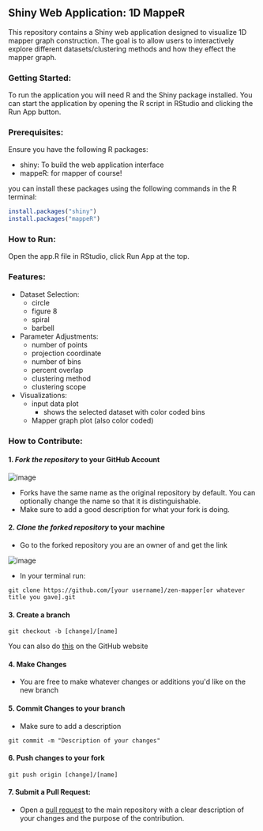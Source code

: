 ## Shiny Web Application: 1D MappeR

This repository contains a Shiny web application designed to visualize 1D mapper graph construction. The goal is to allow users to interactively explore different datasets/clustering methods and how they effect the mapper graph.

### Getting Started:
To run the application you will need R and the Shiny package installed. You can start the application by opening the R script in RStudio and clicking the Run App button.

### Prerequisites:
Ensure you have the following R packages:
- shiny: To build the web application interface
- mappeR: for mapper of course!

you can install these packages using the following commands in the R terminal:
```R
install.packages("shiny")
install.packages("mappeR")
```
### How to Run:
Open the app.R file in RStudio, click Run App at the top.

### Features:
- Dataset Selection:
  - circle
  - figure 8
  - spiral
  - barbell
- Parameter Adjustments:
  - number of points
  - projection coordinate
  - number of bins
  - percent overlap
  - clustering method
  - clustering scope
- Visualizations:
  - input data plot
    - shows the selected dataset with color coded bins
  - Mapper graph plot (also color coded)


### How to Contribute:

#### 1. _Fork the repository_ to your GitHub Account

![image](https://github.com/user-attachments/assets/1ef9f591-55b8-487b-95b7-2ab8af6e9783)

  - Forks have the same name as the original repository by default. You can optionally change the name so that it is distinguishable.
  - Make sure to add a good description for what your fork is doing.

#### 2. _Clone the forked repository_ to your machine

- Go to the forked repository you are an owner of and get the link

![image](https://github.com/user-attachments/assets/efe8c6a8-2741-4933-8c56-39c3b5921502)

- In your terminal run:
```shell
git clone https://github.com/[your username]/zen-mapper[or whatever title you gave].git
``` 

#### 3. Create a branch
```shell
git checkout -b [change]/[name]
``` 
You can also do [this](https://docs.github.com/en/pull-requests/collaborating-with-pull-requests/proposing-changes-to-your-work-with-pull-requests/creating-and-deleting-branches-within-your-repository) on the GitHub website

#### 4. Make Changes
- You are free to make whatever changes or additions you'd like on the new branch

#### 5. Commit Changes to your branch
- Make sure to add a description
```shell
git commit -m "Description of your changes"
``` 

#### 6. Push changes to your fork

```shell
git push origin [change]/[name]
```

#### 7. Submit a Pull Request:

- Open a [pull request](https://docs.github.com/en/pull-requests/collaborating-with-pull-requests/proposing-changes-to-your-work-with-pull-requests/creating-a-pull-request#creating-the-pull-request) to the main repository with a clear description of your changes and the purpose of the contribution.
